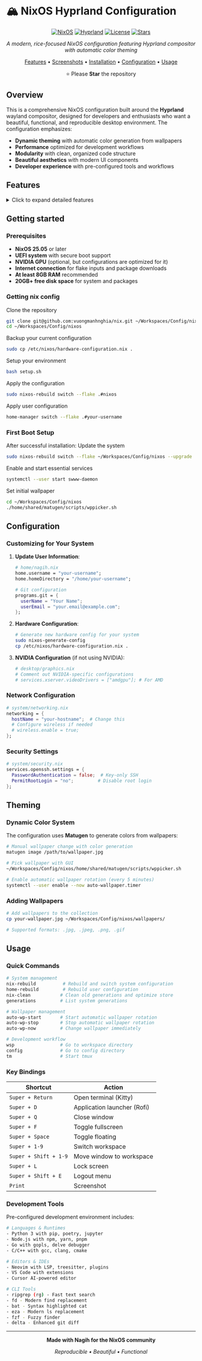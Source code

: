 # 🏔️ NixOS Hyprland Configuration

<div align="center">

[![NixOS](https://img.shields.io/badge/NixOS-25.05-blue.svg?style=flat&logo=nixos&logoColor=white)](https://nixos.org)
[![Hyprland](https://img.shields.io/badge/Hyprland-Latest-blue.svg?style=flat&logo=wayland&logoColor=white)](https://hyprland.org)
[![License](https://img.shields.io/badge/License-MIT-green.svg?style=flat)](LICENSE)
[![Stars](https://img.shields.io/github/stars/nagih/nixos-config?style=flat)](https://github.com/vuongmanhnghia/nix)

_A modern, rice-focused NixOS configuration featuring Hyprland compositor with automatic color theming_

[Features](#-features) • [Screenshots](#-screenshots) • [Installation](#-installation) • [Configuration](#%EF%B8%8F-configuration) • [Usage](#-usage)

⭐ Please **Star** the repository

</div>

<!-- ## 📋 Table of Contents

-   [🎯 Overview](#-overview)
-   [✨ Features](#-features)
-   [📸 Screenshots](#-screenshots)
-   [🏗️ System Architecture](#%EF%B8%8F-system-architecture)
-   [📦 Prerequisites](#-prerequisites)
-   [🚀 Installation](#-installation)
-   [⚙️ Configuration](#%EF%B8%8F-configuration)
-   [🎨 Theming](#-theming)
-   [🔧 Usage](#-usage)
-   [📁 Project Structure](#-project-structure)
-   [🤝 Contributing](#-contributing)
-   [📄 License](#-license)

--- -->

## Overview

This is a comprehensive NixOS configuration built around the **Hyprland** wayland compositor, designed for developers and enthusiasts who want a beautiful, functional, and reproducible desktop environment. The configuration emphasizes:

-   **Dynamic theming** with automatic color generation from wallpapers
-   **Performance** optimized for development workflows
-   **Modularity** with clean, organized code structure
-   **Beautiful aesthetics** with modern UI components
-   **Developer experience** with pre-configured tools and workflows

## Features

<details>
<summary>Click to expand detailed features</summary>

### 🖥️ **Desktop Environment**

-   **Hyprland** - Modern wayland compositor with smooth animations
-   **Waybar** - Highly customizable status bar with system monitoring
-   **Rofi** - Application launcher and window switcher
-   **SwayNC** - Notification center with custom styling
-   **Wlogout** - Beautiful logout menu

### 🎨 **Dynamic Theming System**

-   **Matugen** - Automatic color palette generation from wallpapers
-   **Live color updates** across all applications
-   **40+ wallpapers** included in the collection
-   **Auto wallpaper rotation** with configurable intervals
-   **Consistent theming** for GTK, Qt, and terminal applications

### 🔧 **Development Environment**

-   **Pre-configured IDEs**: Neovim, VS Code, Cursor
-   **Multiple languages**: Python, Go, JavaScript/Node.js, C/C++
-   **Docker & containerization** support
-   **Git with Delta** for enhanced diff viewing
-   **Modern CLI tools**: ripgrep, fd, bat, eza, fzf
-   **Terminal multiplexing** with tmux

### 📱 **Applications & Tools**

-   **Browsers**: Firefox with optimizations
-   **Media**: VLC, OBS Studio for streaming
-   **Productivity**: LibreOffice, Obsidian
-   **Gaming**: Steam with Proton support
-   **Communication**: Discord, Zoom
-   **Vietnamese input**: fcitx5 with unikey

### 🔒 **System Features**

-   **NVIDIA drivers** with Wayland support
-   **Audio system**: PipeWire with low-latency configuration
-   **Security**: Firewall, SSH hardening, PolicyKit
-   **Network**: NetworkManager, Tailscale VPN
-   **File sync**: Syncthing for cross-device synchronization
-   **Automatic cleanup** and garbage collection

<!-- ## 📸 Screenshots

<details>
<summary>🖼️ Click to view screenshots</summary>

> **Note**: Screenshots will be added soon! The desktop features a beautiful dark theme with dynamic colors that change based on the current wallpaper. -->

### Desktop Overview

-   Clean Hyprland desktop with Waybar
-   Dynamic color theming in action
-   Application launcher (Rofi)

### Development Environment

-   Neovim with LSP configuration
-   Terminal setup with modern tools
-   Multi-monitor workspace setup

### Media & Entertainment

-   Music visualization with Cava
-   Gaming setup with Steam
-   Media consumption setup

</details>

## Getting started

### Prerequisites

-   **NixOS 25.05** or later
-   **UEFI system** with secure boot support
-   **NVIDIA GPU** (optional, but configurations are optimized for it)
-   **Internet connection** for flake inputs and package downloads
-   **At least 8GB RAM** recommended
-   **20GB+ free disk space** for system and packages

### Getting nix config

Clone the repository

```bash
git clone git@github.com:vuongmanhnghia/nix.git ~/Workspaces/Config/nixos
cd ~/Workspaces/Config/nixos
```

Backup your current configuration

```bash
sudo cp /etc/nixos/hardware-configuration.nix .
```

Setup your environment

```bash
bash setup.sh
```

Apply the configuration

```bash
sudo nixos-rebuild switch --flake .#nixos
```

Apply user configuration

```bash
home-manager switch --flake .#your-username
```

### First Boot Setup

After successful installation: Update the system

```bash
sudo nixos-rebuild switch --flake ~/Workspaces/Config/nixos --upgrade
```

Enable and start essential services

```bash
systemctl --user start swww-daemon
```

Set initial wallpaper

```bash
cd ~/Workspaces/Config/nixos
./home/shared/matugen/scripts/wppicker.sh
```

## Configuration

### **Customizing for Your System**

1. **Update User Information**:

    ```nix
    # home/nagih.nix
    home.username = "your-username";
    home.homeDirectory = "/home/your-username";

    # Git configuration
    programs.git = {
      userName = "Your Name";
      userEmail = "your.email@example.com";
    };
    ```

2. **Hardware Configuration**:

    ```bash
    # Generate new hardware config for your system
    sudo nixos-generate-config
    cp /etc/nixos/hardware-configuration.nix .
    ```

3. **NVIDIA Configuration** (if not using NVIDIA):
    ```nix
    # desktop/graphics.nix
    # Comment out NVIDIA-specific configurations
    # services.xserver.videoDrivers = ["amdgpu"]; # For AMD
    ```

### **Network Configuration**

```nix
# system/networking.nix
networking = {
  hostName = "your-hostname";  # Change this
  # Configure wireless if needed
  # wireless.enable = true;
};
```

### **Security Settings**

```nix
# system/security.nix
services.openssh.settings = {
  PasswordAuthentication = false;  # Key-only SSH
  PermitRootLogin = "no";         # Disable root login
};
```

## Theming

### **Dynamic Color System**

The configuration uses **Matugen** to generate colors from wallpapers:

```bash
# Manual wallpaper change with color generation
matugen image /path/to/wallpaper.jpg

# Pick wallpaper with GUI
~/Workspaces/Config/nixos/home/shared/matugen/scripts/wppicker.sh

# Enable automatic wallpaper rotation (every 5 minutes)
systemctl --user enable --now auto-wallpaper.timer
```

### **Adding Wallpapers**

```bash
# Add wallpapers to the collection
cp your-wallpaper.jpg ~/Workspaces/Config/nixos/wallpapers/

# Supported formats: .jpg, .jpeg, .png, .gif
```

## Usage

### **Quick Commands**

```bash
# System management
nix-rebuild          # Rebuild and switch system configuration
home-rebuild         # Rebuild user configuration
nix-clean           # Clean old generations and optimize store
generations         # List system generations

# Wallpaper management
auto-wp-start       # Start automatic wallpaper rotation
auto-wp-stop        # Stop automatic wallpaper rotation
auto-wp-now         # Change wallpaper immediately

# Development workflow
wsp                 # Go to workspace directory
config              # Go to config directory
tm                  # Start tmux
```

### **Key Bindings**

| Shortcut              | Action                      |
| --------------------- | --------------------------- |
| `Super + Return`      | Open terminal (Kitty)       |
| `Super + D`           | Application launcher (Rofi) |
| `Super + Q`           | Close window                |
| `Super + F`           | Toggle fullscreen           |
| `Super + Space`       | Toggle floating             |
| `Super + 1-9`         | Switch workspace            |
| `Super + Shift + 1-9` | Move window to workspace    |
| `Super + L`           | Lock screen                 |
| `Super + Shift + E`   | Logout menu                 |
| `Print`               | Screenshot                  |

### **Development Tools**

Pre-configured development environment includes:

```bash
# Languages & Runtimes
- Python 3 with pip, poetry, jupyter
- Node.js with npm, yarn, pnpm
- Go with gopls, delve debugger
- C/C++ with gcc, clang, cmake

# Editors & IDEs
- Neovim with LSP, treesitter, plugins
- VS Code with extensions
- Cursor AI-powered editor

# CLI Tools
- ripgrep (rg) - Fast text search
- fd - Modern find replacement
- bat - Syntax highlighted cat
- eza - Modern ls replacement
- fzf - Fuzzy finder
- delta - Enhanced git diff
```

---

<div align="center">

**Made with Nagih for the NixOS community**

_Reproducible • Beautiful • Functional_

</div>
